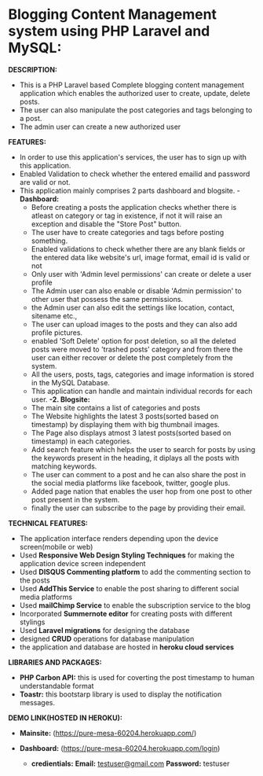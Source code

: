 # Blogging Content Management system using PHP Laravel and MySQL:

**DESCRIPTION:** 
  - This is a PHP Laravel based Complete blogging content management application which enables the authorized user to create, update, delete posts.
  - The user can also manipulate the post categories and tags belonging to a post.
  - The admin user can create a new authorized user 
  
**FEATURES:**
  - In order to use this application's services, the user has to sign up with this application.
  - Enabled Validation to check whether the entered emailid and password are valid or not.
  - This application mainly comprises 2 parts dashboard and blogsite.
   -**Dashboard:**
      - Before creating a posts the application checks whether there is atleast on category or tag in existence, if not it will raise an  exception and disable the "Store Post"  button.
      - The user have to create categories and tags before posting something.
      - Enabled validations to check whether there are any blank fields or the entered data like website's url, image format, email id is valid or not
      - Only user with 'Admin level permissions' can create or delete a user profile
      - The Admin user can also enable or disable 'Admin permission' to other user that possess the same permissions.
      - the Admin user can also edit the settings like location, contact, sitename etc., 
      - The user can upload images to the posts and they can also add profile pictures.
      - enabled 'Soft Delete' option for post deletion, so all the deleted posts were moved to 'trashed posts' category and from there the user can either recover or delete the post completely from the system. 
      - All the users, posts, tags, categories and image information is stored in the MySQL Database.
      - This application can handle and maintain individual records for each user.
  **-2. Blogsite:** 
      - The main site contains a list of categories and posts
      - The Website highlights the latest 3 posts(sorted based on timestamp) by displaying them with big thumbnail images.
      - The Page also displays atmost 3 latest posts(sorted based on timestamp) in each categories.
      - Add search feature which helps the user to search for posts by using the keywords present in the heading, it diplays all the posts with matching keywords.
      - The user can comment to a post and he can also share the post in the social media platforms like facebook, twitter, google plus.
      - Added page nation that enables the user hop from one post to other post present in the system. 
      - finally the user can subscribe to the page by providing their email.

**TECHNICAL FEATURES:**

   - The application interface renders depending upon the device screen(mobile or web)
   - Used **Responsive Web Design Styling Techniques** for making the application device screen independent 
   - Used **DISQUS Commenting platform** to add the commenting section to the posts
   - Used **AddThis Service** to enable the post sharing to different social media platforms
   - Used **mailChimp Service** to enable the subscription service to the blog
   - Incorporated **Summernote editor** for creating posts with different stylings
   - Used **Laravel migrations** for designing the database
   - designed **CRUD** operations for database manipulation
   - the application and database are hosted in **heroku cloud services**


 
**LIBRARIES AND PACKAGES:**
 - **PHP Carbon API:** this is used for coverting the post timestamp to human understandable format
 - **Toastr:** this bootstarp library is used to display the notification messages.
 
**DEMO LINK(HOSTED IN HEROKU):**
- **Mainsite:**
 (https://pure-mesa-60204.herokuapp.com/)
 
- **Dashboard:**
 (https://pure-mesa-60204.herokuapp.com/login)
  - **credientials:**
   **Email:** testuser@gmail.com
   **Password:** testuser




